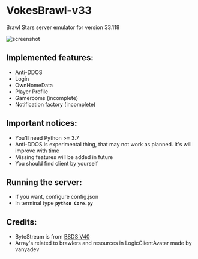# VokesBrawl-v33
Brawl Stars server emulator for version 33.118

![screenshot](https://github.com/VokesTeam/VokesBrawl-v34/blob/main/screenshot/screenshot.png)

## Implemented features:
 - Anti-DDOS
 - Login
 - OwnHomeData
 - Player Profile
 - Gamerooms (incomplete)
 - Notification factory (incomplete)

## Important notices:
 - You'll need Python >= 3.7
 - Anti-DDOS is experimental thing, that may not work as planned. It's will improve with time
 - Missing features will be added in future
 - You should find client by yourself

## Running the server:
 - If you want, configure config.json
 - In terminal type __`python Core.py`__

## Credits:
 - ByteStream is from [BSDS V40](https://github.com/CrazorTheCat/BSDS-V40)
 - Array's related to brawlers and resources in LogicClientAvatar made by vanyadev
